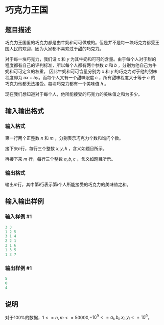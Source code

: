 # 巧克力王国

## 题目描述

巧克力王国里的巧克力都是由牛奶和可可做成的。但是并不是每一块巧克力都受王国人民的欢迎，因为大家都不喜欢过于甜的巧克力。

对于每一块巧克力，我们设 $x$ 和 $y$ 为其牛奶和可可的含量。由于每个人对于甜的程度都有自己的评判标准，所以每个人都有两个参数 $a$ 和 $b$ ，分别为他自己为牛奶和可可定义的权重， 因此牛奶和可可含量分别为 $x$ 和 $y$ 的巧克力对于他的甜味程度即为 $ax+by$。而每个人又有一个甜味限度 $c$ ，所有甜味程度大于等于 $c$ 的巧克力他都无法接受。每块巧克力都有一个美味值 $h$ 。

现在我们想知道对于每个人，他所能接受的巧克力的美味值之和为多少。

## 输入输出格式

### 输入格式

第一行两个正整数 $n$ 和 $m$ ，分别表示巧克力个数和询问个数。

接下来$n$行，每行三个整数 $x , y , h$ ，含义如题目所示。

再接下来 $m$ 行，每行三个整数 $a , b , c$ ，含义如题目所示。

### 输出格式

输出$m$行，其中第$i$行表示第$i$个人所能接受的巧克力的美味值之和。

## 输入输出样例

### 输入样例 #1

```cpp
3 3
1 2 5
3 1 4
2 2 1
2 1 6
1 3 5
1 3 7
```


### 输出样例 #1

```cpp
5
0
4
```


## 说明

对于100%的数据，$1<=n,m<=50000$,$-10^9<=a_i,b_i,x_i,y_i<=10^9$。

